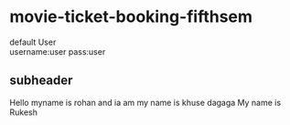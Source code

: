 # movie-ticket-booking-fifthsem


default User    
username:user
pass:user

## subheader
Hello
myname is rohan and ia am
my name is khuse
dagaga
My name is Rukesh 

